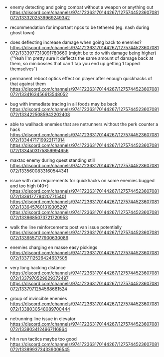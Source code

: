 - enemy detecting and going combat without a weapon or anything out https://discord.com/channels/974172363170144267/1275744523607081072/1333202539969249342

- recommendation for important npcs to be tethered (eg. nash during ghost town)

- does deflecting increase damage when going back to enemies? https://discord.com/channels/974172363170144267/1275744523607081072/1333977313091780660 (might be to do with damage being higher) ("Yeah I'm pretty sure it deflects the same amount of damage back at them, so minibosses that can 1 tap you end up getting 1 tapped themselves")

- permanent reboot optics effect on player after enough quickhacks of that against them https://discord.com/channels/974172363170144267/1275744523607081072/1334163456613548052

- bug with immediate tracing in all foods may be back https://discord.com/channels/974172363170144267/1275744523607081072/1334225085942202408

- able to wallhack enemies that are netrunners without the perk counter a hack https://discord.com/channels/974172363170144267/1275744523607081072/1334471719922171914 https://discord.com/channels/974172363170144267/1275744523607081072/1334503175859994656

- maxtac enemy during quest standing still https://discord.com/channels/974172363170144267/1275744523607081072/1335600833160544341

- issue with ram requirements for quickhacks on some enemies bugged and too high (40+) https://discord.com/channels/974172363170144267/1275744523607081072/1336177794207715401 https://discord.com/channels/974172363170144267/1275744523607081072/1336457601319305297 https://discord.com/channels/974172363170144267/1275744523607081072/1336685073721720953

- walk the line reinforcements post van issue potentially https://discord.com/channels/974172363170144267/1275744523607081072/1336557177900630086

- enemies charging en masse easy pickings https://discord.com/channels/974172363170144267/1275744523607081072/1337112526424637505

- very long hacking distance https://discord.com/channels/974172363170144267/1275744523607081072/1337970529629372497 https://discord.com/channels/974172363170144267/1275744523607081072/1337971254568681524

- group of invincible enemies https://discord.com/channels/974172363170144267/1275744523607081072/1338030548089700444

- netrunning line issue in elevator https://discord.com/channels/974172363170144267/1275744523607081072/1338034124967116864

- hit n run tactics maybe too good https://discord.com/channels/974172363170144267/1275744523607081072/1338993734339006545

